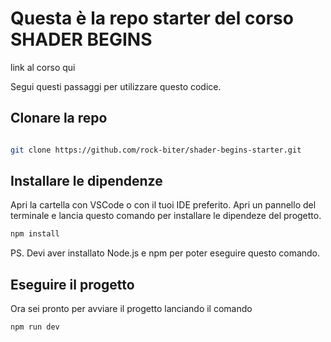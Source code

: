# Questa è la repo starter del corso SHADER BEGINS

link al corso qui

Segui questi passaggi per utilizzare questo codice.

## Clonare la repo
```bash

git clone https://github.com/rock-biter/shader-begins-starter.git

```

## Installare le dipendenze

Apri la cartella con VSCode o con il tuoi IDE preferito. Apri un pannello del terminale e lancia questo comando per installare le dipendeze del progetto.

```bash
npm install
```
PS. Devi aver installato Node.js e npm per poter eseguire questo comando.

## Eseguire il progetto 

Ora sei pronto per avviare il progetto lanciando il comando
```bash
npm run dev
```
